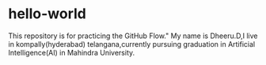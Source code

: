 # hello-world
This repository is for practicing the GitHub Flow."
My name is Dheeru.D,I live in kompally(hyderabad) telangana,currently pursuing graduation in Artificial Intelligence(AI) in Mahindra University.

